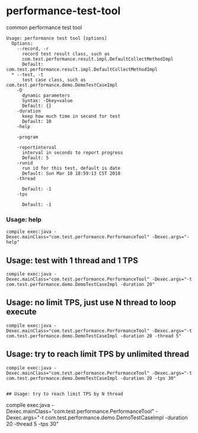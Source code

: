 # performance-test-tool
common performance test tool

```
Usage: performance test tool [options]
  Options:
    --record, -r
      record test result class, such as 
      com.test.performance.result.impl.DefaultCollectMethodImpl
      Default: com.test.performance.result.impl.DefaultCollectMethodImpl
  * --test, -t
      test case class, such as com.test.performance.demo.DemoTestCaseImpl
    -D
      dynamic parameters
      Syntax: -Dkey=value
      Default: {}
    -duration
      keep how much time in second for test
      Default: 10
    -help

    -program

    -reportinterval
      interval in seconds to report progress
      Default: 5
    -runid
      run id for this test, default is date
      Default: Sun Mar 18 18:59:13 CST 2018
    -thread

      Default: -1
    -tps

      Default: -1
```

### Usage: help
```
compile exec:java -Dexec.mainClass="com.test.performance.PerformanceTool" -Dexec.args="-help"
```

## Usage: test with 1 thread and 1 TPS

```
compile exec:java -Dexec.mainClass="com.test.performance.PerformanceTool" -Dexec.args="-t com.test.performance.demo.DemoTestCaseImpl -duration 20"
```

## Usage: no limit TPS, just use N thread to loop execute

```
compile exec:java -Dexec.mainClass="com.test.performance.PerformanceTool" -Dexec.args="-t com.test.performance.demo.DemoTestCaseImpl -duration 20 -thread 5"
```

## Usage: try to reach limit TPS by unlimited thread
```
compile exec:java -Dexec.mainClass="com.test.performance.PerformanceTool" -Dexec.args="-t com.test.performance.demo.DemoTestCaseImpl -duration 20 -tps 30"


## Usage: try to reach limit TPS by N thread
```
compile exec:java -Dexec.mainClass="com.test.performance.PerformanceTool" -Dexec.args="-t com.test.performance.demo.DemoTestCaseImpl -duration 20 -thread 5 -tps 30"
```



